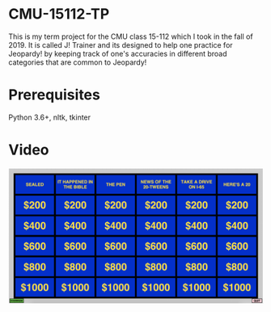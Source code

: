 # CMU-15112-TP

This is my term project for the CMU class 15-112 which I took in the fall of 2019. It is called J! Trainer and its designed to help one practice for Jeopardy! by keeping track of one's accuracies in different broad categories that are common to Jeopardy! 

# Prerequisites 

Python 3.6+, nltk, tkinter

# Video 

[![J! Trainer](https://github.com/jakezych/CMU-15112-TP/blob/master/TP_img.png?raw=true)](https://www.youtube.com/watch?v=aoQn6VD3fK4E)
